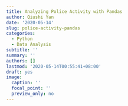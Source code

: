 ```yaml
---
title: Analyzing Police Activity with Pandas
author: Qiushi Yan
date: '2020-05-14'
slug: police-activity-pandas
categories:
  - Python
  - Data Analysis
subtitle: ''
summary: ''
authors: []
lastmod: '2020-05-14T00:55:41+08:00'
draft: yes
image:
  caption: ''
  focal_point: ''
  preview_only: no
---
```






